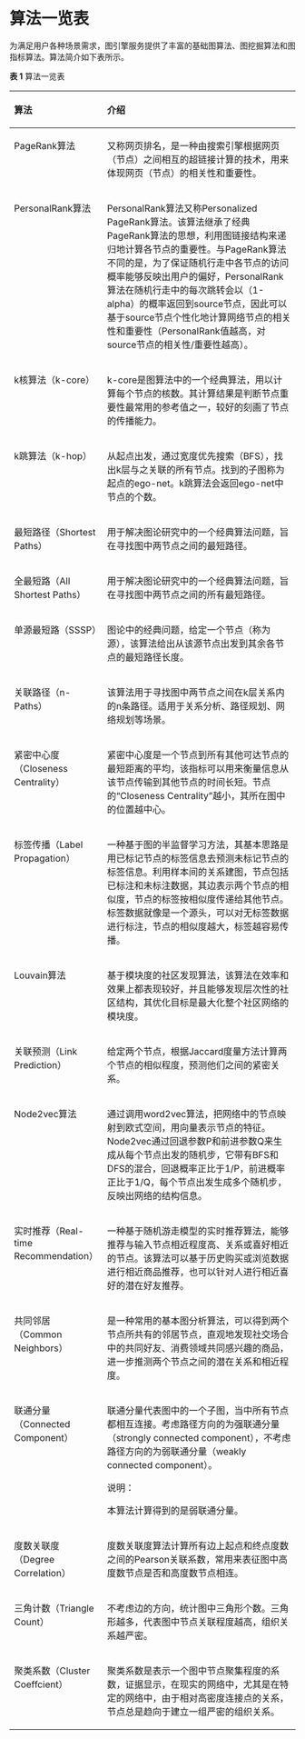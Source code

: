 # 算法一览表<a name="ges_01_0031"></a>

为满足用户各种场景需求，图引擎服务提供了丰富的基础图算法、图挖掘算法和图指标算法。算法简介如下表所示。

**表 1**  算法一览表

<a name="table14588171212424"></a>
<table><thead align="left"><tr id="row4588151214217"><th class="cellrowborder" valign="top" width="19.56%" id="mcps1.2.3.1.1"><p id="p16588312164211"><a name="p16588312164211"></a><a name="p16588312164211"></a>算法</p>
</th>
<th class="cellrowborder" valign="top" width="80.44%" id="mcps1.2.3.1.2"><p id="p358814129426"><a name="p358814129426"></a><a name="p358814129426"></a>介绍</p>
</th>
</tr>
</thead>
<tbody><tr id="row1658916123421"><td class="cellrowborder" valign="top" width="19.56%" headers="mcps1.2.3.1.1 "><p id="p95891612114214"><a name="p95891612114214"></a><a name="p95891612114214"></a>PageRank算法</p>
</td>
<td class="cellrowborder" valign="top" width="80.44%" headers="mcps1.2.3.1.2 "><p id="p1958951216426"><a name="p1958951216426"></a><a name="p1958951216426"></a>又称网页排名，是一种由搜索引擎根据网页（节点）之间相互的超链接计算的技术，用来体现网页（节点）的相关性和重要性。</p>
</td>
</tr>
<tr id="row260212362074"><td class="cellrowborder" valign="top" width="19.56%" headers="mcps1.2.3.1.1 "><p id="p435712421178"><a name="p435712421178"></a><a name="p435712421178"></a>PersonalRank算法</p>
</td>
<td class="cellrowborder" valign="top" width="80.44%" headers="mcps1.2.3.1.2 "><p id="p20602103618719"><a name="p20602103618719"></a><a name="p20602103618719"></a>PersonalRank算法又称Personalized PageRank算法。该算法继承了经典PageRank算法的思想，利用图链接结构来递归地计算各节点的重要性。与PageRank算法不同的是，为了保证随机行走中各节点的访问概率能够反映出用户的偏好，PersonalRank算法在随机行走中的每次跳转会以（1-alpha）的概率返回到source节点，因此可以基于source节点个性化地计算网络节点的相关性和重要性（PersonalRank值越高，对source节点的相关性/重要性越高）。</p>
</td>
</tr>
<tr id="row4589112124217"><td class="cellrowborder" valign="top" width="19.56%" headers="mcps1.2.3.1.1 "><p id="p35891212194214"><a name="p35891212194214"></a><a name="p35891212194214"></a>k核算法（k-core）</p>
</td>
<td class="cellrowborder" valign="top" width="80.44%" headers="mcps1.2.3.1.2 "><p id="p125891912144217"><a name="p125891912144217"></a><a name="p125891912144217"></a>k-core是图算法中的一个经典算法，用以计算每个节点的核数。其计算结果是判断节点重要性最常用的参考值之一，较好的刻画了节点的传播能力。</p>
</td>
</tr>
<tr id="row1658917124426"><td class="cellrowborder" valign="top" width="19.56%" headers="mcps1.2.3.1.1 "><p id="p258911212422"><a name="p258911212422"></a><a name="p258911212422"></a>k跳算法（k-hop）</p>
</td>
<td class="cellrowborder" valign="top" width="80.44%" headers="mcps1.2.3.1.2 "><p id="p125013594615"><a name="p125013594615"></a><a name="p125013594615"></a>从起点出发，通过宽度优先搜索（BFS），找出k层与之关联的所有节点。找到的子图称为起点的ego-net。k跳算法会返回ego-net中节点的个数。</p>
</td>
</tr>
<tr id="row195898123429"><td class="cellrowborder" valign="top" width="19.56%" headers="mcps1.2.3.1.1 "><p id="p15589181217424"><a name="p15589181217424"></a><a name="p15589181217424"></a>最短路径（Shortest Paths）</p>
</td>
<td class="cellrowborder" valign="top" width="80.44%" headers="mcps1.2.3.1.2 "><p id="p3589141218423"><a name="p3589141218423"></a><a name="p3589141218423"></a>用于解决图论研究中的一个经典算法问题，旨在寻找图中两节点之间的最短路径。</p>
</td>
</tr>
<tr id="row25910892172420"><td class="cellrowborder" valign="top" width="19.56%" headers="mcps1.2.3.1.1 "><p id="p18407468172420"><a name="p18407468172420"></a><a name="p18407468172420"></a>全最短路（All Shortest Paths）</p>
</td>
<td class="cellrowborder" valign="top" width="80.44%" headers="mcps1.2.3.1.2 "><p id="p35269704105032"><a name="p35269704105032"></a><a name="p35269704105032"></a>用于解决图论研究中的一个经典算法问题，旨在寻找图中两节点之间的所有最短路径。</p>
</td>
</tr>
<tr id="row0587309374"><td class="cellrowborder" valign="top" width="19.56%" headers="mcps1.2.3.1.1 "><p id="p467034493715"><a name="p467034493715"></a><a name="p467034493715"></a>单源最短路（SSSP）</p>
</td>
<td class="cellrowborder" valign="top" width="80.44%" headers="mcps1.2.3.1.2 "><p id="p14671164443713"><a name="p14671164443713"></a><a name="p14671164443713"></a>图论中的经典问题，给定一个节点（称为源），该算法给出从该源节点出发到其余各节点的最短路径长度。</p>
</td>
</tr>
<tr id="row12700111352312"><td class="cellrowborder" valign="top" width="19.56%" headers="mcps1.2.3.1.1 "><p id="p129963170232"><a name="p129963170232"></a><a name="p129963170232"></a>关联路径（n-Paths）</p>
</td>
<td class="cellrowborder" valign="top" width="80.44%" headers="mcps1.2.3.1.2 "><p id="p14996617142318"><a name="p14996617142318"></a><a name="p14996617142318"></a>该算法用于寻找图中两节点之间在k层关系内的n条路径。适用于关系分析、路径规划、网络规划等场景。</p>
</td>
</tr>
<tr id="row3930878014495"><td class="cellrowborder" valign="top" width="19.56%" headers="mcps1.2.3.1.1 "><p id="p36999330144910"><a name="p36999330144910"></a><a name="p36999330144910"></a>紧密中心度（Closeness Centrality）</p>
</td>
<td class="cellrowborder" valign="top" width="80.44%" headers="mcps1.2.3.1.2 "><p id="p44155726144910"><a name="p44155726144910"></a><a name="p44155726144910"></a>紧密中心度是一个节点到所有其他可达节点的最短距离的平均，该指标可以用来衡量信息从该节点传输到其他节点的时间长短。节点的<span class="parmname" id="parmname61857221144910"><a name="parmname61857221144910"></a><a name="parmname61857221144910"></a>“Closeness Centrality”</span>越小，其所在图中的位置越中心。</p>
</td>
</tr>
<tr id="row61872826144940"><td class="cellrowborder" valign="top" width="19.56%" headers="mcps1.2.3.1.1 "><p id="p50025773144943"><a name="p50025773144943"></a><a name="p50025773144943"></a>标签传播（Label Propagation）</p>
</td>
<td class="cellrowborder" valign="top" width="80.44%" headers="mcps1.2.3.1.2 "><p id="p25555801144943"><a name="p25555801144943"></a><a name="p25555801144943"></a>一种基于图的半监督学习方法，其基本思路是用已标记节点的标签信息去预测未标记节点的标签信息。利用样本间的关系建图，节点包括已标注和未标注数据，其边表示两个节点的相似度，节点的标签按相似度传递给其他节点。标签数据就像是一个源头，可以对无标签数据进行标注，节点的相似度越大，标签越容易传播。</p>
</td>
</tr>
<tr id="row66516270145033"><td class="cellrowborder" valign="top" width="19.56%" headers="mcps1.2.3.1.1 "><p id="p54022012145036"><a name="p54022012145036"></a><a name="p54022012145036"></a>Louvain算法</p>
</td>
<td class="cellrowborder" valign="top" width="80.44%" headers="mcps1.2.3.1.2 "><p id="p13706869145036"><a name="p13706869145036"></a><a name="p13706869145036"></a>基于模块度的社区发现算法，该算法在效率和效果上都表现较好，并且能够发现层次性的社区结构，其优化目标是最大化整个社区网络的模块度。</p>
</td>
</tr>
<tr id="row44801957145121"><td class="cellrowborder" valign="top" width="19.56%" headers="mcps1.2.3.1.1 "><p id="p34372739145124"><a name="p34372739145124"></a><a name="p34372739145124"></a>关联预测（Link Prediction）</p>
</td>
<td class="cellrowborder" valign="top" width="80.44%" headers="mcps1.2.3.1.2 "><p id="p32728446145124"><a name="p32728446145124"></a><a name="p32728446145124"></a>给定两个节点，根据Jaccard度量方法计算两个节点的相似程度，预测他们之间的紧密关系。</p>
</td>
</tr>
<tr id="row60124046145145"><td class="cellrowborder" valign="top" width="19.56%" headers="mcps1.2.3.1.1 "><p id="p4263414514520"><a name="p4263414514520"></a><a name="p4263414514520"></a>Node2vec算法</p>
</td>
<td class="cellrowborder" valign="top" width="80.44%" headers="mcps1.2.3.1.2 "><p id="p3081370614520"><a name="p3081370614520"></a><a name="p3081370614520"></a>通过调用word2vec算法，把网络中的节点映射到欧式空间，用向量表示节点的特征。Node2vec通过回退参数P和前进参数Q来生成从每个节点出发的随机步，它带有BFS和DFS的混合，回退概率正比于1/P，前进概率正比于1/Q，每个节点出发生成多个随机步，反映出网络的结构信息。</p>
</td>
</tr>
<tr id="row5463964814533"><td class="cellrowborder" valign="top" width="19.56%" headers="mcps1.2.3.1.1 "><p id="p4085654145315"><a name="p4085654145315"></a><a name="p4085654145315"></a>实时推荐（Real-time Recommendation）</p>
</td>
<td class="cellrowborder" valign="top" width="80.44%" headers="mcps1.2.3.1.2 "><p id="p62502537145315"><a name="p62502537145315"></a><a name="p62502537145315"></a>一种基于随机游走模型的实时推荐算法，能够推荐与输入节点相近程度高、关系或喜好相近的节点。该算法可以基于历史购买或浏览数据进行相近商品推荐，也可以针对人进行相近喜好的潜在好友推荐。</p>
</td>
</tr>
<tr id="row284276014537"><td class="cellrowborder" valign="top" width="19.56%" headers="mcps1.2.3.1.1 "><p id="p64539784145315"><a name="p64539784145315"></a><a name="p64539784145315"></a>共同邻居（Common Neighbors）</p>
</td>
<td class="cellrowborder" valign="top" width="80.44%" headers="mcps1.2.3.1.2 "><p id="p60340052145315"><a name="p60340052145315"></a><a name="p60340052145315"></a>是一种常用的基本图分析算法，可以得到两个节点所共有的邻居节点，直观地发现社交场合中的共同好友、消费领域共同感兴趣的商品，进一步推测两个节点之间的潜在关系和相近程度。</p>
</td>
</tr>
<tr id="row658951244220"><td class="cellrowborder" valign="top" width="19.56%" headers="mcps1.2.3.1.1 "><p id="p175894127429"><a name="p175894127429"></a><a name="p175894127429"></a>联通分量（Connected Component）</p>
</td>
<td class="cellrowborder" valign="top" width="80.44%" headers="mcps1.2.3.1.2 "><p id="p63351433174127"><a name="p63351433174127"></a><a name="p63351433174127"></a>联通分量代表图中的一个子图，当中所有节点都相互连接。考虑路径方向的为强联通分量（strongly connected component），不考虑路径方向的为弱联通分量（weakly connected component）。</p>
<div class="note" id="note17529220174127"><a name="note17529220174127"></a><a name="note17529220174127"></a><span class="notetitle"> 说明： </span><div class="notebody"><p id="p63875132174136"><a name="p63875132174136"></a><a name="p63875132174136"></a>本算法计算得到的是弱联通分量。</p>
</div></div>
</td>
</tr>
<tr id="row17589712104218"><td class="cellrowborder" valign="top" width="19.56%" headers="mcps1.2.3.1.1 "><p id="p15894129429"><a name="p15894129429"></a><a name="p15894129429"></a>度数关联度（Degree Correlation）</p>
</td>
<td class="cellrowborder" valign="top" width="80.44%" headers="mcps1.2.3.1.2 "><p id="p1458918121428"><a name="p1458918121428"></a><a name="p1458918121428"></a>度数关联度算法计算所有边上起点和终点度数之间的Pearson关联系数，常用来表征图中高度数节点是否和高度数节点相连。</p>
</td>
</tr>
<tr id="row113622404422"><td class="cellrowborder" valign="top" width="19.56%" headers="mcps1.2.3.1.1 "><p id="p13362540184216"><a name="p13362540184216"></a><a name="p13362540184216"></a>三角计数（Triangle Count）</p>
</td>
<td class="cellrowborder" valign="top" width="80.44%" headers="mcps1.2.3.1.2 "><p id="p136224014429"><a name="p136224014429"></a><a name="p136224014429"></a>不考虑边的方向，统计图中三角形个数。三角形越多，代表图中节点关联程度越高，组织关系越严密。</p>
</td>
</tr>
<tr id="row1236264019428"><td class="cellrowborder" valign="top" width="19.56%" headers="mcps1.2.3.1.1 "><p id="p123621640114211"><a name="p123621640114211"></a><a name="p123621640114211"></a>聚类系数（Cluster Coeffcient）</p>
</td>
<td class="cellrowborder" valign="top" width="80.44%" headers="mcps1.2.3.1.2 "><p id="p143625402427"><a name="p143625402427"></a><a name="p143625402427"></a>聚类系数是表示一个图中节点聚集程度的系数，证据显示，在现实的网络中，尤其是在特定的网络中，由于相对高密度连接点的关系，节点总是趋向于建立一组严密的组织关系。</p>
</td>
</tr>
</tbody>
</table>

